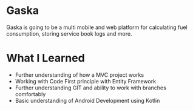 # Gaska

Gaska is going to be a multi mobile and web platform for calculating fuel consumption, storing service book logs and more.

# What I Learned

* Further understanding of how a MVC project works
* Working with Code First principle with Entity Framework
* Further understanding GIT and ability to work with branches comfortably
* Basic understanding of Android Development using Kotlin
